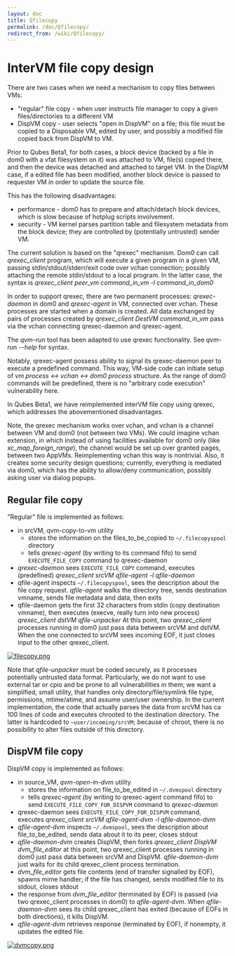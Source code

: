 ```yaml
---
layout: doc
title: Qfilecopy
permalink: /doc/Qfilecopy/
redirect_from: /wiki/Qfilecopy/
---
```


InterVM file copy design
========================

There are two cases when we need a mechanism to copy files between VMs:

-   "regular" file copy - when user instructs file manager to copy a given files/directories to a different VM
-   DispVM copy - user selects "open in DispVM" on a file; this file must be copied to a Disposable VM, edited by user, and possibly a modified file copied back from DispVM to VM.

Prior to Qubes Beta1, for both cases, a block device (backed by a file in dom0 with a vfat filesystem on it) was attached to VM, file(s) copied there, and then the device was detached and attached to target VM. In the DispVM case, if a edited file has been modified, another block device is passed to requester VM in order to update the source file.

This has the following disadvantages:

-   performance - dom0 has to prepare and attach/detach block devices, which is slow because of hotplug scripts involvement.
-   security - VM kernel parses partition table and filesystem metadata from the block device; they are controlled by (potentially untrusted) sender VM.

The current solution is based on the "qrexec" mechanism. Dom0 can call *qrexec\_client* program, which will execute a given program in a given VM, passing stdin/stdout/stderr/exit code over vchan connection; possibly attaching the remote stdin/stdout to a local program. In the latter case, the syntax is *qrexec\_client peer\_vm command\_in\_vm -l command\_in\_dom0*

In order to support qrexec, there are two permanent processes: *qrexec-daemon* in dom0 and *qrexec-agent* in VM, connected over vchan. These processes are started when a domain is created. All data exchanged by pairs of processes created by *qrexec\_client DestVM command\_in\_vm* pass via the vchan connecting qrexec-daemon and qrexec-agent.

The *qvm-run* tool has been adapted to use qrexec functionality. See *qvm-run --help* for syntax.

Notably, qrexec-agent possess ability to signal its qrexec-daemon peer to execute a predefined command. This way, VM-side code can initiate setup of *vm process \<-\> vchan \<-\> dom0 process* structure. As the range of dom0 commands will be predefined, there is no "arbitrary code execution" vulnerability here.

In Qubes Beta1, we have reimplemented interVM file copy using qrexec, which addresses the abovementioned disadvantages.

Note, the qrexec mechanism works over vchan, and vchan is a channel between VM and dom0 (not between two VMs). We could imagine vchan extension, in which instead of using facilities available for dom0 only (like *xc\_map\_foreign\_range*), the channel would be set up over granted pages, between two AppVMs. Reimplementing vchan this way is nontrivial. Also, it creates some security design questions; currently, everything is mediated via dom0, which has the ability to allow/deny communication, possibly asking user via dialog popups.

Regular file copy
-----------------

"Regular" file is implemented as follows:

-   in srcVM, qvm-copy-to-vm utility
    -   stores the information on the files\_to\_be\_copied to `~/.filecopyspool` directory
    -   tells *qrexec-agent* (by writing to its command fifo) to send `EXECUTE_FILE_COPY` command to qrexec-daemon
-   *qrexec-daemon* sees `EXECUTE_FILE_COPY` command, executes (predefined)
     *qrexec\_client srcVM qfile-agent -l qfile-daemon*
-   qfile-agent inspects `~/.filecopyspool`, sees the description about the file copy request. *qfile-agent* walks the directory tree, sends destination vmname, sends file metadata and data, then exits
-   qfile-daemon gets the first 32 characters from stdin (copy destination vmname), then executes (execve, really turn into new process)
     *qrexec\_client dstVM qfile-unpacker*
     At this point, two *qrexec\_client* processes running in dom0 just pass data between srcVM and dstVM. When the one connected to srcVM sees incoming EOF, it just closes input to the other qrexec\_client.

[![filecopy.png](/chrome/site/../../../site/filecopy.png "filecopy.png")](/chrome/site/../../../site/filecopy.png)

Note that *qfile-unpacker* must be coded securely, as it processes potentially untrusted data format. Particularly, we do not want to use external tar or cpio and be prone to all vulnerabilities in them; we want a simplified, small utility, that handles only directory/file/symlink file type, permissions, mtime/atime, and assume user/user ownership. In the current implementation, the code that actually parses the data from srcVM has ca 100 lines of code and executes chrooted to the destination directory. The latter is hardcoded to `~user/incoming/srcVM`; because of chroot, there is no possibility to alter files outside of this directory.

DispVM file copy
----------------

DispVM copy is implemented as follows:

-   in source\_VM, *qvm-open-in-dvm* utility
    -   stores the information on file\_to\_be\_edited in `~/.dvmspool` directory
    -   tells *qrexec-agent* (by writing to qrexec-agent command fifo) to send `EXECUTE_FILE_COPY_FOR_DISPVM` command to *qrexec-daemon*
-   qrexec-daemon sees `EXECUTE_FILE_COPY_FOR_DISPVM` command, executes
     *qrexec\_client srcVM qfile-agent-dvm -l qfile-daemon-dvm*
-   *qfile-agent-dvm* inspects `~/.dvmspool`, sees the description about file\_to\_be\_edited, sends data about it to its peer, closes stdout
-   *qfile-daemon-dvm* creates DispVM, then forks
     *qrexec\_client DispVM dvm\_file\_editor*
     at this point, two qrexec\_client processes running in dom0 just pass data between srcVM and DispVM. *qfile-daemon-dvm* just waits for its child qrexec\_client process termination.
-   *dvm\_file\_editor* gets file contents (end of transfer signalled by EOF), spawns mime handler; if the file has changed, sends modified file to its stdout, closes stdout
-   the response from *dvm\_file\_editor* (terminated by EOF) is passed (via two qrexec\_client processes in dom0) to *qfile-agent-dvm*. When *qfile-daemon-dvm* sees its child qrexec\_client has exited (because of EOFs in both directions), it kills DispVM.
-   *qfile-agent-dvm* retrieves response (terminated by EOF), if nonempty, it updates the edited file.

[![dvmcopy.png](/chrome/site/../../../site/dvmcopy.png "dvmcopy.png")](/chrome/site/../../../site/dvmcopy.png)
